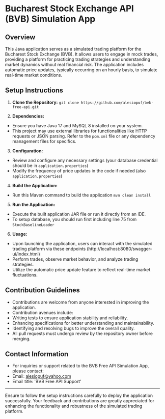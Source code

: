 # Bucharest Stock Exchange API (BVB) Simulation App

## Overview

This Java application serves as a simulated trading platform for the Bucharest Stock Exchange (BVB). It allows users to engage in mock trades, providing a platform for practicing trading strategies and understanding market dynamics without real financial risk. The application includes automatic price updates, typically occurring on an hourly basis, to simulate real-time market conditions.

## Setup Instructions

1. **Clone the Repository:**
`git clone https://github.com/alesiopuf/bvb-free-api.git`

3. **Dependencies:**
- Ensure you have Java 17 and MySQL 8 installed on your system.
- This project may use external libraries for functionalities like HTTP requests or JSON parsing. Refer to the `pom.xml` file or any dependency management files for specifics.

3. **Configuration:**
- Review and configure any necessary settings (your database credential should be in `application.properties`)
- Modify the frequency of price updates in the code if needed (also `application.properties`)

4. **Build the Application:**
- Run this Maven command to build the application
`mvn clean install`

5. **Run the Application:**
- Execute the built application JAR file or run it directly from an IDE.
- To setup database, you should run first including line 75 from `StockBaselineLoader`

6. **Usage:**
- Upon launching the application, users can interact with the simulated trading platform via these endpoints (http://localhost:8080/swagger-ui/index.html)
- Perform trades, observe market behavior, and analyze trading strategies.
- Utilize the automatic price update feature to reflect real-time market fluctuations.

## Contribution Guidelines

- Contributions are welcome from anyone interested in improving the application.
- Contribution avenues include:
- Writing tests to ensure application stability and reliability.
- Enhancing specifications for better understanding and maintainability.
- Identifying and resolving bugs to improve the overall quality.
- All pull requests must undergo review by the repository owner before merging.

## Contact Information

- For inquiries or support related to the BVB Free API Simulation App, please contact:
- Email: alesiopuf@yahoo.com
- Email title: 'BVB Free API Support'

---

Ensure to follow the setup instructions carefully to deploy the application successfully. Your feedback and contributions are greatly appreciated for enhancing the functionality and robustness of the simulated trading platform.


